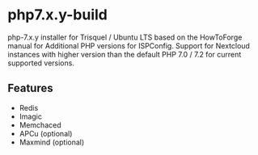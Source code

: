 # php7.x.y-build
php-7.x.y installer for Trisquel / Ubuntu LTS based on the HowToForge manual for Additional PHP versions for ISPConfig.
Support for Nextcloud instances with higher version than the default PHP 7.0 / 7.2 for current supported versions.

## Features
- Redis
- Imagic
- Memchaced
- APCu (optional)
- Maxmind (optional)
